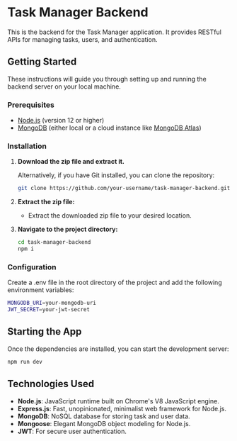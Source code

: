 # Task Manager Backend

This is the backend for the Task Manager application. It provides RESTful APIs for managing tasks, users, and authentication.

## Getting Started

These instructions will guide you through setting up and running the backend server on your local machine.

### Prerequisites

- [Node.js](https://nodejs.org/en/download/) (version 12 or higher)
- [MongoDB](https://www.mongodb.com/try/download/community) (either local or a cloud instance like [MongoDB Atlas](https://www.mongodb.com/cloud/atlas))

### Installation

1. **Download the zip file and extract it.**

   Alternatively, if you have Git installed, you can clone the repository:
   ```sh
   git clone https://github.com/your-username/task-manager-backend.git
   ```
2. **Extract the zip file:**
   - Extract the downloaded zip file to your desired location.

3. **Navigate to the project directory:**
   ```sh
   cd task-manager-backend
   npm i
   ```
### Configuration
Create a .env file in the root directory of the project and add the following environment variables:
```sh
MONGODB_URI=your-mongodb-uri
JWT_SECRET=your-jwt-secret
```
## Starting the App

Once the dependencies are installed, you can start the development server:

```sh
npm run dev
```
## Technologies Used

- **Node.js**: JavaScript runtime built on Chrome's V8 JavaScript engine.
- **Express.js**: Fast, unopinionated, minimalist web framework for Node.js.
- **MongoDB**: NoSQL database for storing task and user data.
- **Mongoose**: Elegant MongoDB object modeling for Node.js.
- **JWT**: For secure user authentication.

